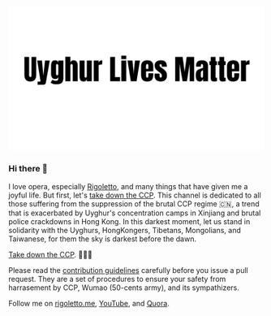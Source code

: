 ![Uyghurs Lives Matter](./Uyghur-Lives-Matter.png)

### Hi there 👋

I love opera, especially [Rigoletto](https://youtu.be/8A3zetSuYRg), and many things that have given me a joyful life. But first, let's [take down the CCP](https://youtu.be/r_1fruTLJBY). This channel is dedicated to all those suffering from the suppression of the brutal CCP regime 🇨🇳, a trend that is exacerbated by Uyghur's concentration camps in Xinjiang and brutal police crackdowns in Hong Kong. In this darkest moment, let us stand in solidarity with the Uyghurs, HongKongers, Tibetans, Mongolians, and Taiwanese, for them the sky is darkest before the dawn.

[Take down the CCP](https://youtu.be/r_1fruTLJBY). 👊👊👊

Please read the [contribution guidelines](https://github.com/rigolettofranc/Contribution) carefully before you issue a pull request. They are a set of procedures to ensure your safety from harrasement by CCP, Wumao (50-cents army), and its sympathizers.

Follow me on [rigoletto.me](https://rigoletto.me), [YouTube](https://www.youtube.com/channel/UC4ZuhbaBzd8GODBbiSL_K_Q), and [Quora](https://www.quora.com/profile/Rigoletto-Francis).

